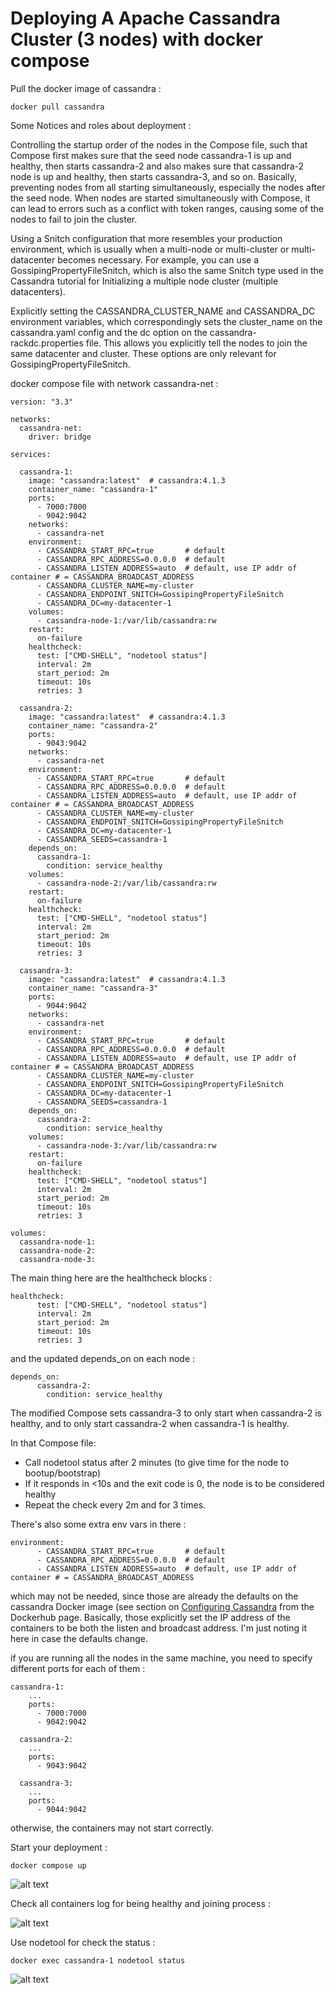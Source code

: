 # Deploying A Apache Cassandra Cluster (3 nodes) with docker compose

Pull the docker image of cassandra :
```
docker pull cassandra
```

Some Notices and roles about deployment :

Controlling the startup order of the nodes in the Compose file, such that Compose first makes sure that the seed node cassandra-1 is up and healthy, then starts cassandra-2 and also makes sure that cassandra-2 node is up and healthy, then starts cassandra-3, and so on. Basically, preventing nodes from all starting simultaneously, especially the nodes after the seed node. When nodes are started simultaneously with Compose, it can lead to errors such as a conflict with token ranges, causing some of the nodes to fail to join the cluster.

Using a Snitch configuration that more resembles your production environment, which is usually when a multi-node or multi-cluster or multi-datacenter becomes necessary. For example, you can use a GossipingPropertyFileSnitch, which is also the same Snitch type used in the Cassandra tutorial for Initializing a multiple node cluster (multiple datacenters).

Explicitly setting the CASSANDRA_CLUSTER_NAME and CASSANDRA_DC environment variables, which correspondingly sets the cluster_name on the cassandra.yaml config and the dc option on the cassandra-rackdc.properties file. This allows you explicitly tell the nodes to join the same datacenter and cluster. These options are only relevant for GossipingPropertyFileSnitch.

docker compose file with network cassandra-net :
```
version: "3.3"

networks:
  cassandra-net:
    driver: bridge

services:

  cassandra-1:
    image: "cassandra:latest"  # cassandra:4.1.3
    container_name: "cassandra-1"
    ports:
      - 7000:7000
      - 9042:9042
    networks:
      - cassandra-net
    environment:
      - CASSANDRA_START_RPC=true       # default
      - CASSANDRA_RPC_ADDRESS=0.0.0.0  # default
      - CASSANDRA_LISTEN_ADDRESS=auto  # default, use IP addr of container # = CASSANDRA_BROADCAST_ADDRESS
      - CASSANDRA_CLUSTER_NAME=my-cluster
      - CASSANDRA_ENDPOINT_SNITCH=GossipingPropertyFileSnitch
      - CASSANDRA_DC=my-datacenter-1
    volumes:
      - cassandra-node-1:/var/lib/cassandra:rw
    restart:
      on-failure
    healthcheck:
      test: ["CMD-SHELL", "nodetool status"]
      interval: 2m
      start_period: 2m
      timeout: 10s
      retries: 3

  cassandra-2:
    image: "cassandra:latest"  # cassandra:4.1.3
    container_name: "cassandra-2"
    ports:
      - 9043:9042
    networks:
      - cassandra-net
    environment:
      - CASSANDRA_START_RPC=true       # default
      - CASSANDRA_RPC_ADDRESS=0.0.0.0  # default
      - CASSANDRA_LISTEN_ADDRESS=auto  # default, use IP addr of container # = CASSANDRA_BROADCAST_ADDRESS
      - CASSANDRA_CLUSTER_NAME=my-cluster
      - CASSANDRA_ENDPOINT_SNITCH=GossipingPropertyFileSnitch
      - CASSANDRA_DC=my-datacenter-1
      - CASSANDRA_SEEDS=cassandra-1
    depends_on:
      cassandra-1:
        condition: service_healthy
    volumes:
      - cassandra-node-2:/var/lib/cassandra:rw
    restart:
      on-failure
    healthcheck:
      test: ["CMD-SHELL", "nodetool status"]
      interval: 2m
      start_period: 2m
      timeout: 10s
      retries: 3

  cassandra-3:
    image: "cassandra:latest"  # cassandra:4.1.3
    container_name: "cassandra-3"
    ports:
      - 9044:9042
    networks:
      - cassandra-net
    environment:
      - CASSANDRA_START_RPC=true       # default
      - CASSANDRA_RPC_ADDRESS=0.0.0.0  # default
      - CASSANDRA_LISTEN_ADDRESS=auto  # default, use IP addr of container # = CASSANDRA_BROADCAST_ADDRESS
      - CASSANDRA_CLUSTER_NAME=my-cluster
      - CASSANDRA_ENDPOINT_SNITCH=GossipingPropertyFileSnitch
      - CASSANDRA_DC=my-datacenter-1
      - CASSANDRA_SEEDS=cassandra-1
    depends_on:
      cassandra-2:
        condition: service_healthy
    volumes:
      - cassandra-node-3:/var/lib/cassandra:rw
    restart:
      on-failure
    healthcheck:
      test: ["CMD-SHELL", "nodetool status"]
      interval: 2m
      start_period: 2m
      timeout: 10s
      retries: 3

volumes:
  cassandra-node-1:
  cassandra-node-2:
  cassandra-node-3:

```

The main thing here are the healthcheck blocks :
```
healthcheck:
      test: ["CMD-SHELL", "nodetool status"]
      interval: 2m
      start_period: 2m
      timeout: 10s
      retries: 3
```

and the updated depends_on on each node :
```
depends_on:
      cassandra-2:
        condition: service_healthy
```

The modified Compose sets cassandra-3 to only start when cassandra-2 is healthy, and to only start cassandra-2 when cassandra-1 is healthy.

In that Compose file:

- Call nodetool status after 2 minutes (to give time for the node to bootup/bootstrap)
- If it responds in <10s and the exit code is 0, the node is to be considered healthy
- Repeat the check every 2m and for 3 times.

There's also some extra env vars in there :
```
environment:
      - CASSANDRA_START_RPC=true       # default
      - CASSANDRA_RPC_ADDRESS=0.0.0.0  # default
      - CASSANDRA_LISTEN_ADDRESS=auto  # default, use IP addr of container # = CASSANDRA_BROADCAST_ADDRESS
```

which may not be needed, since those are already the defaults on the cassandra Docker image (see section on [Configuring Cassandra](https://hub.docker.com/_/cassandra) from the Dockerhub page. Basically, those explicitly set the IP address of the containers to be both the listen and broadcast address. I'm just noting it here in case the defaults change.

if you are running all the nodes in the same machine, you need to specify different ports for each of them :
```
cassandra-1:
    ...
    ports:
      - 7000:7000
      - 9042:9042

  cassandra-2:
    ...
    ports:
      - 9043:9042

  cassandra-3:
    ...
    ports:
      - 9044:9042
```
otherwise, the containers may not start correctly.

Start your deployment :
```
docker compose up
```

![alt text](https://raw.githubusercontent.com/kayvansol/Cassandra/main/img/containers.png?raw=true)

Check all containers log for being healthy and joining process :

![alt text](https://raw.githubusercontent.com/kayvansol/Cassandra/main/img/joiningLog.png?raw=true)

Use nodetool for check the status :
```
docker exec cassandra-1 nodetool status
```
![alt text](https://raw.githubusercontent.com/kayvansol/Cassandra/main/img/nodetool.png?raw=true)
